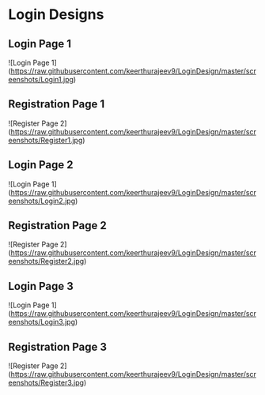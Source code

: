 # Login Designs
## Login Page 1

![Login Page 1] (https://raw.githubusercontent.com/keerthurajeev9/LoginDesign/master/screenshots/Login1.jpg)

## Registration Page 1

![Register Page 2] (https://raw.githubusercontent.com/keerthurajeev9/LoginDesign/master/screenshots/Register1.jpg)


## Login Page 2

![Login Page 1] (https://raw.githubusercontent.com/keerthurajeev9/LoginDesign/master/screenshots/Login2.jpg)

## Registration Page 2

![Register Page 2] (https://raw.githubusercontent.com/keerthurajeev9/LoginDesign/master/screenshots/Register2.jpg)


## Login Page 3

![Login Page 1] (https://raw.githubusercontent.com/keerthurajeev9/LoginDesign/master/screenshots/Login3.jpg)

## Registration Page 3

![Register Page 2] (https://raw.githubusercontent.com/keerthurajeev9/LoginDesign/master/screenshots/Register3.jpg)
